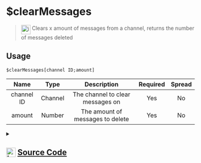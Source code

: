 # $clearMessages
> <img align="top" src="https://upload.wikimedia.org/wikipedia/commons/thumb/e/e4/Infobox_info_icon.svg/160px-Infobox_info_icon.svg.png?20150409153300" alt="image" width="25" height="auto"> Clears x amount of messages from a channel, returns the number of messages deleted
## Usage
```
$clearMessages[channel ID;amount]
```
| Name | Type | Description | Required | Spread
| :---: | :---: | :---: | :---: | :---: |
channel ID | Channel | The channel to clear messages on | Yes | No
amount | Number | The amount of messages to delete | Yes | No
<details>
<summary>
    
## <img align="top" src="https://cdn4.iconfinder.com/data/icons/iconsimple-logotypes/512/github-512.png" alt="image" width="25" height="auto">  [Source Code](https://github.com/tryforge/ForgeScript-V2/blob/main/src/native/clearMessages.ts)
    
</summary>
    
```ts
import { BaseChannel, TextChannel } from "discord.js"
import { ArgType, NativeFunction, Return } from "../structures"
import splitNumber from "../functions/splitNumber"
import noop from "../functions/noop"

export default new NativeFunction({
    name: "$clearMessages",
    version: "1.0.0",
    description: "Clears x amount of messages from a channel, returns the number of messages deleted",
    unwrap: true,
    brackets: true,
    args: [
        {
            name: "channel ID",
            description: "The channel to clear messages on",
            required: true,
            rest: false,
            type: ArgType.Channel,
            check: (x: BaseChannel) => "messages" in x
        },
        {
            name: "amount",
            description: "The amount of messages to delete",
            rest: false,
            required: true,
            type: ArgType.Number
        }
    ],
    async execute(ctx, [ channel, amount ]) {
        let count = 0

        for (const n of splitNumber(amount, 100)) {
            const col = await (channel as TextChannel).bulkDelete(n, true).catch(noop)
            if (!col || !col.size) break
            count += col.size
        }

        return Return.success(count)
    },
})
```
    
</details>